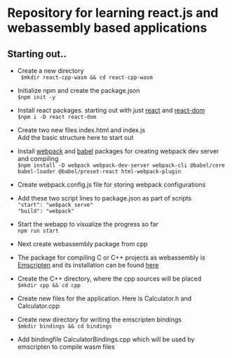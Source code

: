 # Repository for learning react.js and webassembly based applications

## Starting out..
* Create a new directory <br />
``` $mkdir react-cpp-wasm && cd react-cpp-wasm``` <br />
* Initialize npm and create the package.json <br />
``` $npm init -y ``` <br />
* Install react packages. starting out with just [react](https://reactjs.org/) and 
  [react-dom](https://reactjs.org/docs/react-dom.html) <br />
``` $npm i -D react react-dom ``` <br />
* Create two new files index.html and index.js <br />
  Add the basic structure here to start out <br />

* Install [webpack](https://webpack.js.org/) and [babel](https://babeljs.io/docs/en/) packages for creating webpack dev server and compiling <br />
```$npm install -D webpack webpack-dev-server webpack-cli @babel/core babel-loader @babel/preset-react html-webpack-plugin ```<br />
* Create webpack.config.js file for storing webpack configurations <br />

* Add these two script lines to package.json as part of scripts <br />
```"start": "webpack serve" ``` <br />
```"build": "webpack"``` <br />

* Start the webapp to visualize the progress so far <br />
```npm run start``` 

* Next create webassembly package from cpp<br />

* The package for compiling C or C++ projects as webassembly is [Emscripten](https://emscripten.org/docs/introducing_emscripten/index.html) and its installation can be found [here](https://emscripten.org/docs/getting_started/downloads.html) <br />

* Create the C++ directory, where the cpp sources will be placed <br />
```$mkdir cpp && cd cpp``` <br />

* Create new files for the application. Here is Calculator.h and Calculator.cpp <br />

* Create new directory for writing the emscripten bindings <br />
```$mkdir bindings && cd bindings``` <br />

* Add bindingfile CalculatorBindings.cpp which will be used by emscripten to compile wasm files <br />


